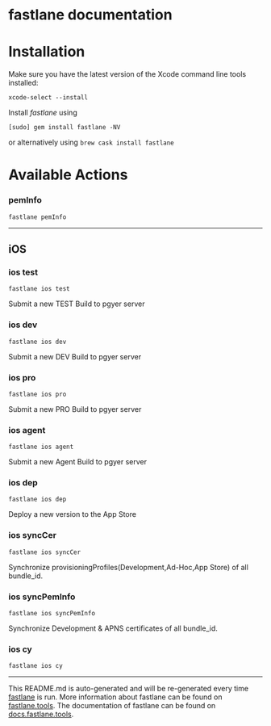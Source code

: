 fastlane documentation
================
# Installation

Make sure you have the latest version of the Xcode command line tools installed:

```
xcode-select --install
```

Install _fastlane_ using
```
[sudo] gem install fastlane -NV
```
or alternatively using `brew cask install fastlane`

# Available Actions
### pemInfo
```
fastlane pemInfo
```


----

## iOS
### ios test
```
fastlane ios test
```
Submit a new TEST Build to pgyer server
### ios dev
```
fastlane ios dev
```
Submit a new DEV Build to pgyer server
### ios pro
```
fastlane ios pro
```
Submit a new PRO Build to pgyer server
### ios agent
```
fastlane ios agent
```
Submit a new Agent Build to pgyer server
### ios dep
```
fastlane ios dep
```
Deploy a new version to the App Store
### ios syncCer
```
fastlane ios syncCer
```
Synchronize provisioningProfiles(Development,Ad-Hoc,App Store) of all bundle_id. 
### ios syncPemInfo
```
fastlane ios syncPemInfo
```
Synchronize Development & APNS certificates of all bundle_id. 
### ios cy
```
fastlane ios cy
```


----

This README.md is auto-generated and will be re-generated every time [fastlane](https://fastlane.tools) is run.
More information about fastlane can be found on [fastlane.tools](https://fastlane.tools).
The documentation of fastlane can be found on [docs.fastlane.tools](https://docs.fastlane.tools).
